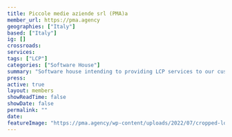 ```yaml
---
title: Piccole medie aziende srl (PMA)a
member_url: https://pma.agency
geographies: ["Italy"]
based: ["Italy"]
ig: []
crossroads:
services: 
tags: ["LCP"]
categories: ["Software House"]
summary: "Software house intending to providing LCP services to our customers in order to contribute to a more accessible and safe world."
press:
active: true
layout: members
showReadTime: false
showDate: false
permalink: ""
date: 
featureImage: "https://pma.agency/wp-content/uploads/2022/07/cropped-logo-pma-80-1.jpg"
---
```

